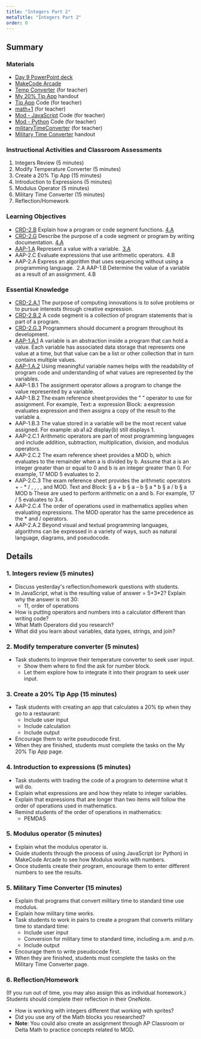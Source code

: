 ```yaml
---
title: "Integers Part 2"
metaTitle: "Integers Part 2"
order: 0
---
```


## Summary

### Materials

* [Day 9 PowerPoint deck](https://1drv.ms/w/s!AqsgsTyHBmRBkFXKjstbzJe5ioSK?e=sUBfFi)
* [MakeCode Arcade](https://arcade.makecode.com)
* [Temp Converter](https://arcade.makecode.com/23606-73304-80370-59042) (for teacher)
* [My 20% Tip App](/unit-3/day-9/my-20percent-tip-app) handout
* [Tip App](https://arcade.makecode.com/94483-83236-72519-86280) Code (for teacher)
* [math+1](https://arcade.makecode.com/50835-80330-42471-08717) (for teacher)
* [Mod - JavaScript](https://arcade.makecode.com/80718-73341-66614-17701) Code (for teacher)
* [Mod - Python](https://arcade.makecode.com/88951-80998-23686-31084) Code (for teacher)
* [militaryTimeConverter](https://arcade.makecode.com/02812-85031-00339-52613) (for teacher)
* [Military Time Converter](/unit-3/day-9/military-time-converter) handout

### Instructional Activities and Classroom Assessments

1. Integers Review (5 minutes)
2. Modify Temperature Converter (5 minutes)
3. Create a 20% Tip App (15 minutes)
4. Introduction to Expressions (5 minutes)
5. Modulus Operator (5 minutes)
6. Military Time Converter (15 minutes)
7. Reflection/Homework

### Learning Objectives

* [CRD-2.B](https://apcentral.collegeboard.org/pdf/ap-computer-science-principles-course-and-exam-description.pdf#page=41) Explain how a program or code segment functions. [4.A](https://apcentral.collegeboard.org/pdf/ap-computer-science-principles-course-and-exam-description.pdf#page=23)
* [CRD-2.G](https://apcentral.collegeboard.org/pdf/ap-computer-science-principles-course-and-exam-description.pdf#page=45) Describe the purpose of a code segment or program by writing documentation. [4.A](https://apcentral.collegeboard.org/pdf/ap-computer-science-principles-course-and-exam-description.pdf#page=23)
* [AAP-1.A](https://apcentral.collegeboard.org/pdf/ap-computer-science-principles-course-and-exam-description.pdf?course=ap-computer-science-principles#page=70) Represent a value with a variable. [3.A](https://apcentral.collegeboard.org/pdf/ap-computer-science-principles-course-and-exam-description.pdf#page=23)
* AAP-2.C Evaluate expressions that use arithmetic operators. 4.B
* AAP-2.A Express an algorithm that uses sequencing without using a programming language. 2.A
AAP-1.B
Determine the value of a variable as a result of an assignment. 4.B

### Essential Knowledge

* [CRD-2.A.1](https://apcentral.collegeboard.org/pdf/ap-computer-science-principles-course-and-exam-description.pdf#page=41) The purpose of computing innovations is to solve problems or to pursue interests through creative expression.
* [CRD-2.B.2](https://apcentral.collegeboard.org/pdf/ap-computer-science-principles-course-and-exam-description.pdf#page=41) A code segment is a collection of program statements that is part of a program.
* [CRD-2.G.3](https://apcentral.collegeboard.org/pdf/ap-computer-science-principles-course-and-exam-description.pdf#page=45) Programmers should document a program throughout its development.
* [AAP-1.A.1](https://apcentral.collegeboard.org/pdf/ap-computer-science-principles-course-and-exam-description.pdf?course=ap-computer-science-principles#page=70) A variable is an abstraction inside a program that can hold a value. Each variable has associated data storage that represents one value at a time, but that value can be a list or other collection that in turn contains multiple values.
* [AAP-1.A.2](https://apcentral.collegeboard.org/pdf/ap-computer-science-principles-course-and-exam-description.pdf?course=ap-computer-science-principles#page=70) Using meaningful variable names helps with the readability of program code and understanding of what values are represented by the variables.
* AAP-1.B.1 The assignment operator allows a program to change the value represented by a variable.   
* AAP-1.B.2 The exam reference sheet provides the ” ” operator to use for assignment. For example, Text: a  expression Block:  a expression evaluates expression and then assigns a copy of the result to the variable a.  
* AAP-1.B.3 The value stored in a variable will be the most recent value assigned. For example: ab a1 a2 display(b) still displays 1.
* AAP-2.C.1 Arithmetic operators are part of most programming languages and include addition, subtraction, multiplication, division, and modulus operators. 
* AAP-2.C.2 The exam reference sheet provides a MOD b, which evaluates to the remainder when a is divided by b. Assume that a is an integer greater than or equal to 0 and b is an integer greater than 0. For example, 17 MOD 5 evaluates to 2.
* AAP-2.C.3 The exam reference sheet provides the arithmetic operators  + - * / , , , , and  MOD. Text and Block:
§ a + b § a – b § a * b § a / b § a MOD b These are used to perform arithmetic on a and b. For example, 17 / 5 evaluates to 3.4.
* AAP-2.C.4 The order of operations used in mathematics applies when evaluating expressions. The MOD operator has the same precedence as the * and / operators.
* AAP-2.A.2 Beyond visual and textual programming languages, algorithms can be expressed in a variety of ways, such as natural language, diagrams, and pseudocode.

## Details

### 1. Integers review (5 minutes)

* Discuss yesterday's reflection/homework questions with students. 
* In JavaScript, what is the resulting value of answer = 5+3*2? Explain why the answer is not 30:
    * 11, order of operations
* How is putting operators and numbers into a calculator different than writing code?
* What Math Operators did you research?
* What did you learn about variables, data types, strings, and join?

### 2. Modify temperature converter (5 minutes)

* Task students to improve their temperature converter to seek user input.
    * Show them where to find the ask for number block.
    * Let them explore how to integrate it into their program to seek user input.

### 3. Create a 20% Tip App (15 minutes)  

* Task students with creating an app that calculates a 20% tip when they go to a restaurant:
    * Include user input
    * Include calculation
    * Include output
* Encourage them to write pseudocode first.
* When they are finished, students must complete the tasks on the My 20% Tip App page.

### 4. Introduction to expressions (5 minutes) 

* Task students with trading the code of a program to determine what it will do.
* Explain what expressions are and how they relate to integer variables.
* Explain that expressions that are longer than two items will follow the order of operations used in mathematics.
* Remind students of the order of operations in mathematics:
    * PEMDAS

### 5. Modulus operator (5 minutes)

* Explain what the modulus operator is.
* Guide students through the process of using JavaScript (or Python) in MakeCode Arcade to see how Modulus works with numbers.
* Once students create their program, encourage them to enter different numbers to see the results.

### 5. Military Time Converter (15 minutes)

* Explain that programs that convert military time to standard time use modulus.
* Explain how military time works.
* Task students to work in pairs to create a program that converts military time to standard time:
    * Include user input
    * Conversion for military time to standard time, including a.m. and p.m.
    * Include output
* Encourage them to write pseudocode first.
* When they are finished, students must complete the tasks on the Military Time Converter page.

### 6. Reflection/Homework

(If you run out of time, you may also assign this as individual homework.)
Students should complete their reflection in their OneNote.

* How is working with integers different that working with sprites?
* Did you use any of the Math blocks you researched?
* **Note**: You could also create an assignment through AP Classroom or Delta Math to practice concepts related to MOD.